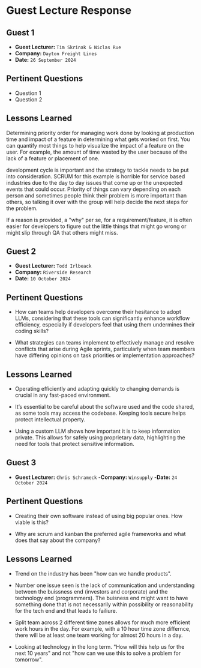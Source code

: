 # Guest Lecture Response

## Guest 1

- **Guest Lecturer:** `Tim Skrinak & Niclas Rue`
- **Company:** `Dayton Freight Lines`
- **Date:** `26 September 2024`

## Pertinent Questions

- Question 1
- Question 2

## Lessons Learned

Determining priority order for managing work done by looking at production time and impact of a feature in determining what gets worked on first. You can quantify most things to help visualize the impact of a feature on the user. For example, the amount of time wasted by the user because of the lack of a feature or placement of one.

development cycle is important and the strategy to tackle needs to be put into consideration. SCRUM for this example is horrible for service based industries due to the day to day issues that come up or the unexpected events that could occur.
Priority of things can vary depending on each person and sometimes people think their problem is more important than others, so talking it over with the group will help decide the next steps for the problem.

If a reason is provided, a "why" per se, for a requirement/feature, it is often easier for developers to figure out the little things that might go wrong or might slip through QA that others might miss.

## Guest 2

- **Guest Lecturer:** `Todd Irlbeack `
- **Company:** `Riverside Research`
- **Date:** `10 October 2024`

## Pertinent Questions

- How can teams help developers overcome their hesitance to adopt LLMs, considering that these tools can significantly enhance workflow efficiency, especially if developers feel that using them undermines their coding skills?

- What strategies can teams implement to effectively manage and resolve conflicts that arise during Agile sprints, particularly when team members have differing opinions on task priorities or implementation approaches?

## Lessons Learned

- Operating efficiently and adapting quickly to changing demands is crucial in any fast-paced environment.

- It’s essential to be careful about the software used and the code shared, as some tools may access the codebase. Keeping tools secure helps protect intellectual property.

- Using a custom LLM shows how important it is to keep information private. This allows for safely using proprietary data, highlighting the need for tools that protect sensitive information.

## Guest 3

- **Guest Lecturer:** `Chris Schrameck`
-**Company:** `Winsupply`
-**Date:** `24 October 2024`

## Pertinent Questions
- Creating their own software instead of using big popular ones. How viable is this?
  
- Why are scrum and kanban the preferred agile frameworks and what does that say about the company?

## Lessons Learned
- Trend on the industry has been "how can we handle products".

- Number one issue seen is the lack of communication and understanding between the buissness end (investors and corporate) and the technology end (programmers). The buisness end might want to have something done that is not necessarily within possibility or reasonability for the tech end and that leads to failiure.

- Split team across 2 different time zones allows for much more efficient work hours in the day. For example, with a 10 hour time zone differnce, there will be at least one team working for almost 20 hours in a day.

- Looking at technology in the long term. "How will this help us for the next 10 years" and not "how can we use this to solve a problem for tomorrow".
